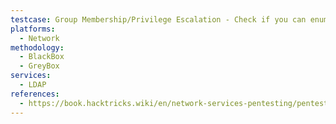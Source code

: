 ```yaml
---
testcase: Group Membership/Privilege Escalation - Check if you can enumerate or modify group memberships that could result in privilege escalation
platforms: 
  - Network
methodology: 
  - BlackBox
  - GreyBox
services:
  - LDAP
references:
  - https://book.hacktricks.wiki/en/network-services-pentesting/pentesting-ldap.html
---
```

